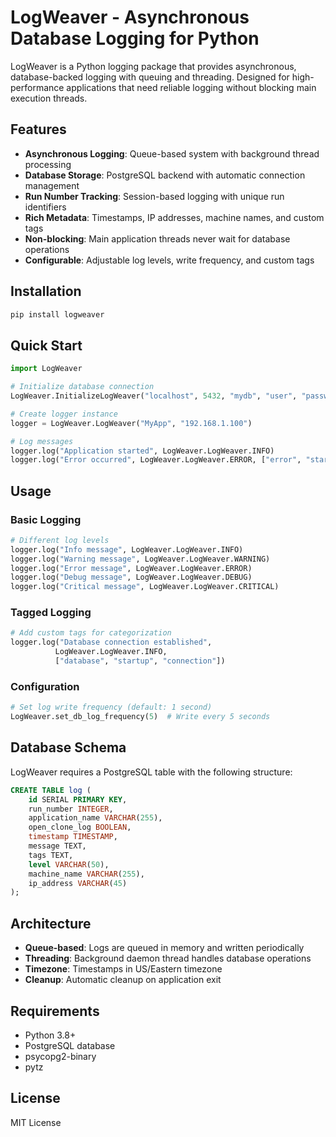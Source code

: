 # LogWeaver - Asynchronous Database Logging for Python

LogWeaver is a Python logging package that provides asynchronous, database-backed logging with queuing and threading. Designed for high-performance applications that need reliable logging without blocking main execution threads.

## Features

- **Asynchronous Logging**: Queue-based system with background thread processing
- **Database Storage**: PostgreSQL backend with automatic connection management
- **Run Number Tracking**: Session-based logging with unique run identifiers
- **Rich Metadata**: Timestamps, IP addresses, machine names, and custom tags
- **Non-blocking**: Main application threads never wait for database operations
- **Configurable**: Adjustable log levels, write frequency, and custom tags

## Installation

```bash
pip install logweaver
```

## Quick Start

```python
import LogWeaver

# Initialize database connection
LogWeaver.InitializeLogWeaver("localhost", 5432, "mydb", "user", "password")

# Create logger instance
logger = LogWeaver.LogWeaver("MyApp", "192.168.1.100")

# Log messages
logger.log("Application started", LogWeaver.LogWeaver.INFO)
logger.log("Error occurred", LogWeaver.LogWeaver.ERROR, ["error", "startup"])
```

## Usage

### Basic Logging
```python
# Different log levels
logger.log("Info message", LogWeaver.LogWeaver.INFO)
logger.log("Warning message", LogWeaver.LogWeaver.WARNING)
logger.log("Error message", LogWeaver.LogWeaver.ERROR)
logger.log("Debug message", LogWeaver.LogWeaver.DEBUG)
logger.log("Critical message", LogWeaver.LogWeaver.CRITICAL)
```

### Tagged Logging
```python
# Add custom tags for categorization
logger.log("Database connection established", 
          LogWeaver.LogWeaver.INFO, 
          ["database", "startup", "connection"])
```

### Configuration
```python
# Set log write frequency (default: 1 second)
LogWeaver.set_db_log_frequency(5)  # Write every 5 seconds
```

## Database Schema

LogWeaver requires a PostgreSQL table with the following structure:

```sql
CREATE TABLE log (
    id SERIAL PRIMARY KEY,
    run_number INTEGER,
    application_name VARCHAR(255),
    open_clone_log BOOLEAN,
    timestamp TIMESTAMP,
    message TEXT,
    tags TEXT,
    level VARCHAR(50),
    machine_name VARCHAR(255),
    ip_address VARCHAR(45)
);
```

## Architecture

- **Queue-based**: Logs are queued in memory and written periodically
- **Threading**: Background daemon thread handles database operations
- **Timezone**: Timestamps in US/Eastern timezone
- **Cleanup**: Automatic cleanup on application exit

## Requirements

- Python 3.8+
- PostgreSQL database
- psycopg2-binary
- pytz

## License

MIT License